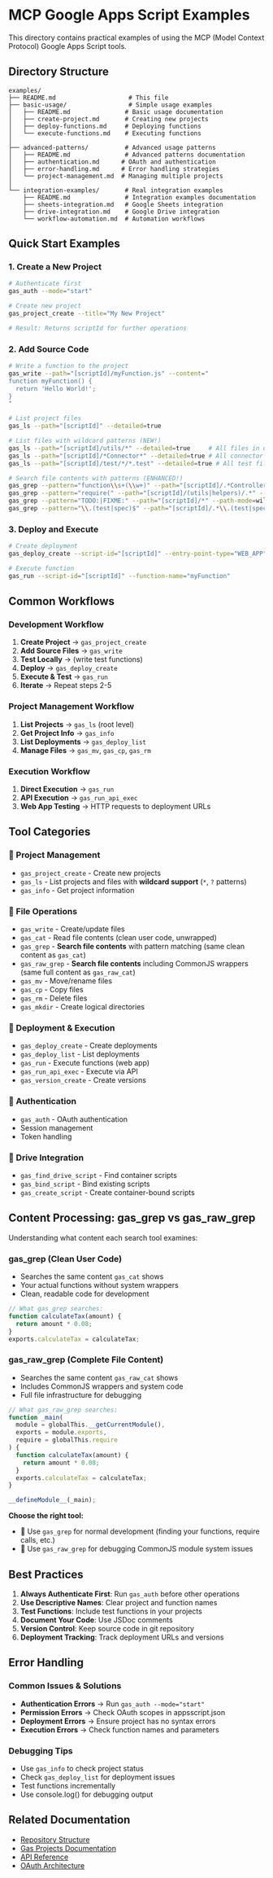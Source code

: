 # MCP Google Apps Script Examples

This directory contains practical examples of using the MCP (Model Context Protocol) Google Apps Script tools.

## **Directory Structure**

```
examples/
├── README.md                    # This file
├── basic-usage/                 # Simple usage examples
│   ├── README.md               # Basic usage documentation
│   ├── create-project.md       # Creating new projects
│   ├── deploy-functions.md     # Deploying functions
│   └── execute-functions.md    # Executing functions
│
├── advanced-patterns/          # Advanced usage patterns
│   ├── README.md               # Advanced patterns documentation
│   ├── authentication.md      # OAuth and authentication
│   ├── error-handling.md      # Error handling strategies
│   └── project-management.md  # Managing multiple projects
│
└── integration-examples/       # Real integration examples
    ├── README.md               # Integration examples documentation
    ├── sheets-integration.md   # Google Sheets integration
    ├── drive-integration.md    # Google Drive integration
    └── workflow-automation.md  # Automation workflows
```

## **Quick Start Examples**

### **1. Create a New Project**
```bash
# Authenticate first
gas_auth --mode="start"

# Create new project
gas_project_create --title="My New Project"

# Result: Returns scriptId for further operations
```

### **2. Add Source Code**
```bash
# Write a function to the project
gas_write --path="[scriptId]/myFunction.js" --content="
function myFunction() {
  return 'Hello World!';
}
"

# List project files
gas_ls --path="[scriptId]" --detailed=true

# List files with wildcard patterns (NEW!)
gas_ls --path="[scriptId]/utils/*" --detailed=true     # All files in utils/
gas_ls --path="[scriptId]/*Connector*" --detailed=true # All connector files
gas_ls --path="[scriptId]/test/*/*.test" --detailed=true # All test files

# Search file contents with patterns (ENHANCED!)
gas_grep --pattern="function\\s+(\\w+)" --path="[scriptId]/.*Controller.*" --path-mode=regex --search-mode=regex
gas_grep --pattern="require(" --path="[scriptId]/(utils|helpers)/.*" --path-mode=regex --search-mode=literal
gas_grep --pattern="TODO:|FIXME:" --path="[scriptId]/*" --path-mode=wildcard --exclude-files="*/test/*"
gas_grep --pattern="\\.(test|spec)$" --path="[scriptId]/.*\\.(test|spec)$" --path-mode=regex --context-lines=3
```

### **3. Deploy and Execute**
```bash
# Create deployment
gas_deploy_create --script-id="[scriptId]" --entry-point-type="WEB_APP"

# Execute function
gas_run --script-id="[scriptId]" --function-name="myFunction"
```

## **Common Workflows**

### **Development Workflow**
1. **Create Project** → `gas_project_create`
2. **Add Source Files** → `gas_write`
3. **Test Locally** → (write test functions)
4. **Deploy** → `gas_deploy_create`
5. **Execute & Test** → `gas_run`
6. **Iterate** → Repeat steps 2-5

### **Project Management Workflow**
1. **List Projects** → `gas_ls` (root level)
2. **Get Project Info** → `gas_info`
3. **List Deployments** → `gas_deploy_list`
4. **Manage Files** → `gas_mv`, `gas_cp`, `gas_rm`

### **Execution Workflow**
1. **Direct Execution** → `gas_run`
2. **API Execution** → `gas_run_api_exec`
3. **Web App Testing** → HTTP requests to deployment URLs

## **Tool Categories**

### **📁 Project Management**
- `gas_project_create` - Create new projects
- `gas_ls` - List projects and files with **wildcard support** (`*`, `?` patterns)
- `gas_info` - Get project information

### **📝 File Operations**
- `gas_write` - Create/update files
- `gas_cat` - Read file contents (clean user code, unwrapped)
- `gas_grep` - **Search file contents** with pattern matching (same clean content as `gas_cat`)
- `gas_raw_grep` - **Search file contents** including CommonJS wrappers (same full content as `gas_raw_cat`)
- `gas_mv` - Move/rename files
- `gas_cp` - Copy files
- `gas_rm` - Delete files
- `gas_mkdir` - Create logical directories

### **🚀 Deployment & Execution**
- `gas_deploy_create` - Create deployments
- `gas_deploy_list` - List deployments
- `gas_run` - Execute functions (web app)
- `gas_run_api_exec` - Execute via API
- `gas_version_create` - Create versions

### **🔐 Authentication**
- `gas_auth` - OAuth authentication
- Session management
- Token handling

### **🔗 Drive Integration**
- `gas_find_drive_script` - Find container scripts
- `gas_bind_script` - Bind existing scripts
- `gas_create_script` - Create container-bound scripts

## **Content Processing: gas_grep vs gas_raw_grep**

Understanding what content each search tool examines:

### **gas_grep** (Clean User Code)
- Searches the same content `gas_cat` shows
- Your actual functions without system wrappers
- Clean, readable code for development
```javascript
// What gas_grep searches:
function calculateTax(amount) {
  return amount * 0.08;
}
exports.calculateTax = calculateTax;
```

### **gas_raw_grep** (Complete File Content)  
- Searches the same content `gas_raw_cat` shows
- Includes CommonJS wrappers and system code
- Full file infrastructure for debugging
```javascript
// What gas_raw_grep searches:
function _main(
  module = globalThis.__getCurrentModule(),
  exports = module.exports,
  require = globalThis.require
) {
  function calculateTax(amount) {
    return amount * 0.08;
  }
  exports.calculateTax = calculateTax;
}

__defineModule__(_main);
```

**Choose the right tool:**
- 🎯 Use `gas_grep` for normal development (finding your functions, require calls, etc.)
- 🔧 Use `gas_raw_grep` for debugging CommonJS module system issues

## **Best Practices**

1. **Always Authenticate First**: Run `gas_auth` before other operations
2. **Use Descriptive Names**: Clear project and function names
3. **Test Functions**: Include test functions in your projects
4. **Document Your Code**: Use JSDoc comments
5. **Version Control**: Keep source code in git repository
6. **Deployment Tracking**: Track deployment URLs and versions

## **Error Handling**

### **Common Issues & Solutions**
- **Authentication Errors** → Run `gas_auth --mode="start"`
- **Permission Errors** → Check OAuth scopes in appsscript.json
- **Deployment Errors** → Ensure project has no syntax errors
- **Execution Errors** → Check function names and parameters

### **Debugging Tips**
- Use `gas_info` to check project status
- Check `gas_deploy_list` for deployment issues
- Test functions incrementally
- Use console.log() for debugging output

## **Related Documentation**

- [Repository Structure](../REPOSITORY_STRUCTURE.md)
- [Gas Projects Documentation](../gas-projects/README.md)
- [API Reference](../docs/API_REFERENCE.md)
- [OAuth Architecture](../docs/OAUTH_SINGLETON_ARCHITECTURE.md) 